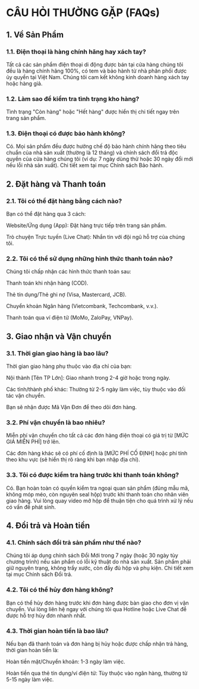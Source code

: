 # CÂU HỎI THƯỜNG GẶP (FAQs)

## 1. Về Sản Phẩm

### 1.1. Điện thoại là hàng chính hãng hay xách tay?
Tất cả các sản phẩm điện thoại di động được bán tại cửa hàng chúng tôi đều là hàng chính hãng 100%, có tem và bảo hành từ nhà phân phối được ủy quyền tại Việt Nam. Chúng tôi cam kết không kinh doanh hàng xách tay hoặc hàng giả.

### 1.2. Làm sao để kiểm tra tình trạng kho hàng?
Tình trạng "Còn hàng" hoặc "Hết hàng" được hiển thị chi tiết ngay trên trang sản phẩm.

### 1.3. Điện thoại có được bảo hành không?
Có. Mọi sản phẩm đều được hưởng chế độ bảo hành chính hãng theo tiêu chuẩn của nhà sản xuất (thường là 12 tháng) và chính sách đổi trả độc quyền của cửa hàng chúng tôi (ví dụ: 7 ngày dùng thử hoặc 30 ngày đổi mới nếu lỗi nhà sản xuất). Chi tiết xem tại mục Chính sách Bảo hành.

## 2. Đặt hàng và Thanh toán

### 2.1. Tôi có thể đặt hàng bằng cách nào?
Bạn có thể đặt hàng qua 3 cách:

Website/Ứng dụng (App): Đặt hàng trực tiếp trên trang sản phẩm.

Trò chuyện Trực tuyến (Live Chat): Nhắn tin với đội ngũ hỗ trợ của chúng tôi.

### 2.2. Tôi có thể sử dụng những hình thức thanh toán nào?
Chúng tôi chấp nhận các hình thức thanh toán sau:

Thanh toán khi nhận hàng (COD).

Thẻ tín dụng/Thẻ ghi nợ (Visa, Mastercard, JCB).

Chuyển khoản Ngân hàng (Vietcombank, Techcombank, v.v.).

Thanh toán qua ví điện tử (MoMo, ZaloPay, VNPay).

## 3. Giao nhận và Vận chuyển

### 3.1. Thời gian giao hàng là bao lâu?
Thời gian giao hàng phụ thuộc vào địa chỉ của bạn:

Nội thành [Tên TP Lớn]: Giao nhanh trong 2-4 giờ hoặc trong ngày.

Các tỉnh/thành phố khác: Thường từ 2-5 ngày làm việc, tùy thuộc vào đối tác vận chuyển.

Bạn sẽ nhận được Mã Vận Đơn để theo dõi đơn hàng.

### 3.2. Phí vận chuyển là bao nhiêu?
Miễn phí vận chuyển cho tất cả các đơn hàng điện thoại có giá trị từ [MỨC GIÁ MIỄN PHÍ] trở lên.

Các đơn hàng khác sẽ có phí cố định là [MỨC PHÍ CỐ ĐỊNH] hoặc phí tính theo khu vực (sẽ hiển thị rõ ràng khi bạn nhập địa chỉ).

### 3.3. Tôi có được kiểm tra hàng trước khi thanh toán không?
Có. Bạn hoàn toàn có quyền kiểm tra ngoại quan sản phẩm (đúng mẫu mã, không móp méo, còn nguyên seal hộp) trước khi thanh toán cho nhân viên giao hàng. Vui lòng quay video mở hộp để thuận tiện cho quá trình xử lý nếu có vấn đề phát sinh.

## 4. Đổi trả và Hoàn tiền

### 4.1. Chính sách đổi trả sản phẩm như thế nào?
Chúng tôi áp dụng chính sách Đổi Mới trong 7 ngày (hoặc 30 ngày tùy chương trình) nếu sản phẩm có lỗi kỹ thuật do nhà sản xuất. Sản phẩm phải giữ nguyên trạng, không trầy xước, còn đầy đủ hộp và phụ kiện. Chi tiết xem tại mục Chính sách Đổi trả.

### 4.2. Tôi có thể hủy đơn hàng không?
Bạn có thể hủy đơn hàng trước khi đơn hàng được bàn giao cho đơn vị vận chuyển. Vui lòng liên hệ ngay với chúng tôi qua Hotline hoặc Live Chat để được hỗ trợ hủy đơn nhanh nhất.

### 4.3. Thời gian hoàn tiền là bao lâu?
Nếu bạn đã thanh toán và đơn hàng bị hủy hoặc được chấp nhận trả hàng, thời gian hoàn tiền là:

Hoàn tiền mặt/Chuyển khoản: 1-3 ngày làm việc.

Hoàn tiền qua thẻ tín dụng/ví điện tử: Tùy thuộc vào ngân hàng, thường từ 5-15 ngày làm việc.